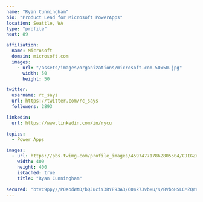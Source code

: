 ```yaml
---
name: "Ryan Cunningham"
bio: "Product Lead for Microsoft PowerApps"
location: Seattle, WA
type: "profile"
heat: 89

affiliation:
  name: Microsoft
  domain: microsoft.com
  images:
    - url: "/assets/images/organizations/microsoft.com-50x50.jpg"
      width: 50
      height: 50

twitter:
  username: rc_says
  url: https://twitter.com/rc_says
  followers: 2893

linkedin:
  url: https://www.linkedin.com/in/rycu

topics:
  - Power Apps

images:
  - url: https://pbs.twimg.com/profile_images/459747717862805504/CJIGZejd_400x400.png
    width: 400
    height: 400
    isCached: true
    title: "Ryan Cunningham"

secured: "btvc9ppy//P0XodWtD/bQJuciY3RYE93A3/604k7Jvb+u/s/BVboHSLCMZQreX/FWXZVgrZ1LRPbxLt5/qDWOLlcpFJvGthGzByelyFCdxYqpRdOkKTLq5q42oREyjMuuzSWfUpWUuR31MzJzlbm+da4Obevvfbwnp0Vwy66ELQhpw2ljQ6zHHNmV6/nP3FsG/dGZ2a/67OqOrn0iqqozTmyj2XhxP1XQRZGIKwLd9w+DEq1YxjlDd4KrNCw2HEdA8Aqzwvu+Vi8x65O3wUL3eOGbsTAcNt2nO8vZmbMV82adTcB2rp5flJtLxGmnIX7wC8e/ACmEf+uimf7DC+s4XHNTMooLsiHKIGCVxOC6Pu76OopVbuzuMc55umwRJJc8kuDQNnwFe4FaiNfhuHSIek/TjUH45OgaO3Cz4AEUhk=;fNVr4VeugVitCgYY48fK8g=="
---
```


